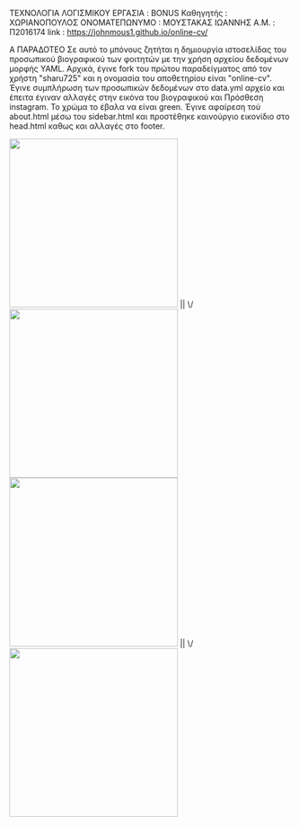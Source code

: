 
ΤΕΧΝΟΛΟΓΙΑ ΛΟΓΙΣΜΙΚΟΥ
ΕΡΓΑΣΙΑ : BONUS
Καθηγητής : ΧΩΡΙΑΝΟΠΟΥΛΟΣ
ΟΝΟΜΑΤΕΠΩΝΥΜΟ : ΜΟΥΣΤΑΚΑΣ ΙΩΑΝΝΗΣ
Α.Μ. : Π2016174
link : https://johnmous1.github.io/online-cv/

Α ΠΑΡΑΔΟΤΕΟ
Σε αυτό το μπόνους ζητήται  η δημιουργία ιστοσελίδας του προσωπικού βιογραφικού των φοιτητών με την χρήση αρχείου δεδομένων μορφής YAML.
Αρχικά, έγινε fork του πρώτου παραδείγματος από τον χρήστη "sharu725" και η ονομασία του αποθετηρίου είναι "online-cv". 
Έγινε συμπλήρωση των προσωπικών δεδομένων στο data.yml αρχείο και έπειτα έγιναν αλλαγές στην εικόνα του βιογραφικού και Πρόσθεση instagram. 
Το χρώμα το έβαλα να είναι green.
Έγινε αφαίρεση τού about.html μέσω του sidebar.html και προστέθηκε καινούργιο εικονίδιο στο head.html καθως και αλλαγές στο footer.


<img src="https://github.com/johnmous1/online-cv/tree/master/assets/images/old.png" width="300"/> 
                            ||
                            \/
<img src="https://github.com/johnmous1/online-cv/tree/master/assets/images/new.png" width="300"/> 

<img src="https://github.com/johnmous1/online-cv/tree/master/assets/images/oldhead.png" width="300"/> 
                            ||
                            \/
<img src="https://github.com/johnmous1/online-cv/tree/master/assets/images/myhead.png" width="300"/> 
